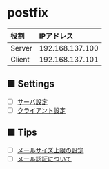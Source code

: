 # postfix
|役割|IPアドレス|
|:---|:---|
|Server|192.168.137.100|
|Client|192.168.137.101|

## ■ Settings
- [ ] [サーバ設定]()
- [ ] [クライアント設定]()
## ■ Tips
- [ ] [メールサイズ上限の設定]()
- [ ] [メール認証について]()
